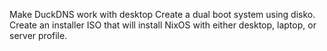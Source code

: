 Make DuckDNS work with desktop
Create a dual boot system using disko.
Create an installer ISO that will install NixOS with either desktop, laptop, or server profile.
